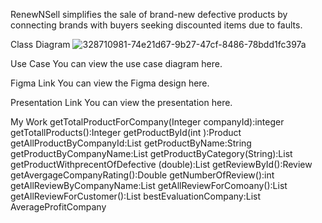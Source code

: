 
RenewNSell simplifies the sale of brand-new defective products by connecting brands with buyers seeking discounted items due to faults.

Class Diagram
![328710981-74e21d67-9b27-47cf-8486-78bdd1fc397a](https://github.com/1Haya1/Final-Project/assets/154345101/43640240-2844-45b3-8e66-1bf45225bb5b)



Use Case
You can view the use case diagram here.

Figma Link
You can view the Figma design here.

Presentation Link
You can view the presentation here.


My Work
getTotalProductForCompany(Integer companyId):integer
getTotallProducts():Integer
getProductById(int ):Product
getAllProductByCompanyId:List<Product>
getProductByName:String
getProductByCompanyName:List<Product>
getProductByCategory(String):List<Product>
getProductWithprecentOfDefective
(double):List<Product>
getReviewById():Review
getAvergageCompanyRating():Double
getNumberOfReview():int
getAllReviewByCompanyName:List<Review>
getAllReviewForComoany():List<Review>
getAllReviewForCustomer():List<Review>
bestEvaluationCompany:List<Review>
AverageProfitCompany
